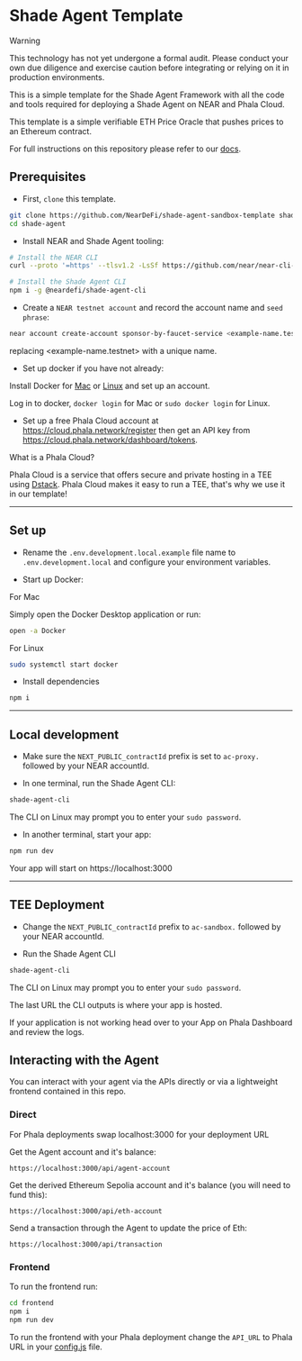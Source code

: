 # Shade Agent Template

> [!WARNING]  
> This technology has not yet undergone a formal audit. Please conduct your own due diligence and exercise caution before integrating or relying on it in production environments.

This is a simple template for the Shade Agent Framework with all the code and tools required for deploying a Shade Agent on NEAR and Phala Cloud.

This template is a simple verifiable ETH Price Oracle that pushes prices to an Ethereum contract.

For full instructions on this repository please refer to our [docs](https://docs.near.org/ai/shade-agents/sandbox/sandbox-deploying).

## Prerequisites

- First, `clone` this template.

```bash
git clone https://github.com/NearDeFi/shade-agent-sandbox-template shade-agent
cd shade-agent
```

- Install NEAR and Shade Agent tooling:

```bash
# Install the NEAR CLI
curl --proto '=https' --tlsv1.2 -LsSf https://github.com/near/near-cli-rs/releases/latest/download/near-cli-rs-installer.sh | sh

# Install the Shade Agent CLI
npm i -g @neardefi/shade-agent-cli
```

- Create a `NEAR testnet account` and record the account name and `seed phrase`:

```bash
near account create-account sponsor-by-faucet-service <example-name.testnet> autogenerate-new-keypair print-to-terminal network-config testnet create
```

replacing <example-name.testnet> with a unique name.

- Set up docker if you have not already:

Install Docker for [Mac](https://docs.docker.com/desktop/setup/install/mac-install/) or [Linux](https://docs.docker.com/desktop/setup/install/linux/) and set up an account.

Log in to docker, `docker login` for Mac or `sudo docker login` for Linux.

- Set up a free Phala Cloud account at https://cloud.phala.network/register then get an API key from https://cloud.phala.network/dashboard/tokens.

What is a Phala Cloud?

Phala Cloud is a service that offers secure and private hosting in a TEE using [Dstack](https://docs.phala.network/overview/phala-network/dstack). Phala Cloud makes it easy to run a TEE, that's why we use it in our template!

---

## Set up

- Rename the `.env.development.local.example` file name to `.env.development.local` and configure your environment variables.

- Start up Docker:

For Mac

Simply open the Docker Desktop application or run:

```bash
open -a Docker
```

For Linux

```bash
sudo systemctl start docker
```

- Install dependencies 

```bash
npm i
```

---

## Local development

- Make sure the `NEXT_PUBLIC_contractId` prefix is set to `ac-proxy.` followed by your NEAR accountId.

- In one terminal, run the Shade Agent CLI:

```bash
shade-agent-cli
```

The CLI on Linux may prompt you to enter your `sudo password`.

- In another terminal, start your app:

```bash
npm run dev
```

Your app will start on https://localhost:3000

---

## TEE Deployment

- Change the `NEXT_PUBLIC_contractId` prefix to `ac-sandbox.` followed by your NEAR accountId.

- Run the Shade Agent CLI

```bash
shade-agent-cli
```

The CLI on Linux may prompt you to enter your `sudo password`.

The last URL the CLI outputs is where your app is hosted.

If your application is not working head over to your App on Phala Dashboard and review the logs.

## Interacting with the Agent

You can interact with your agent via the APIs directly or via a lightweight frontend contained in this repo.

### Direct

For Phala deployments swap localhost:3000 for your deployment URL

Get the Agent account and it's balance:

```
https://localhost:3000/api/agent-account
```

Get the derived Ethereum Sepolia account and it's balance (you will need to fund this):

```
https://localhost:3000/api/eth-account
```

Send a transaction through the Agent to update the price of Eth:

```
https://localhost:3000/api/transaction
```

### Frontend

To run the frontend run:

```bash
cd frontend
npm i
npm run dev
```

To run the frontend with your Phala deployment change the `API_URL` to Phala URL in your [config.js](./frontend/src/config.js) file.
